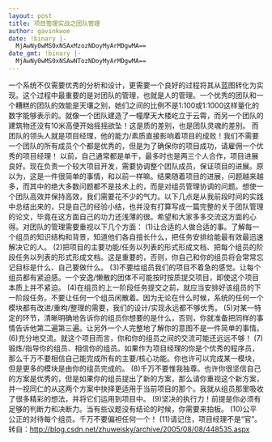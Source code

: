 ```yaml
---
layout: post
title: 项目管理实战之团队管理
author: gavinkwoe
date: !binary |-
  MjAwNy0wMS0xNSAxMzozNDoyMyArMDgwMA==
date_gmt: !binary |-
  MjAwNy0wMS0xNSAwNTozNDoyMyArMDgwMA==
---
```

一个系统不仅需要优秀的分析和设计，更需要一个良好的过程将其从蓝图转化为实现。这个过程中最重要的是对团队的管理，也就是人的管理。一个优秀的团队和一个糟糕的团队的效能是天壤之别，她们之间的比例不是1:100或1:1000这样量化的数字能够表示的。就像一个团队建造了一幢摩天大楼屹立于云霄，而另一个团队的建筑物还没有10米高便开始摇摇欲坠！这是质的差别，也是团队灵魂的差别。
    而团队的领头人就是项目经理，他的能力/素质直接影响着项目的成败！我们不需要一个团队的所有成员个个都是优秀的，但是为了确保你的项目成功，请雇佣一个优秀的项目经理！
    以前，自己通常都是单干，最多时也是两三个人合作，项目进展良好。现在负责一个较大项目开发，需要协调整个团队成员，保证项目的进展。原以为，这是一件很简单的事情，和以前一样嘛。结果随着项目的进展，问题越来越多，而其中的绝大多数问题都不是技术上的，而是对组员管理协调的问题。想使一个团队高效并保持高效，我们需要花不少的气力。以下几点是从我前段时间的实践中总结出来的，只是自己的经验小结，也并没有打算写成一篇完整的关于团队管理的论文，毕竟在这方面自己的功力还浅薄的很。希望和大家多多交流这方面的心得。对团队的管理需要重视以下几个方面：
(1)让合适的人做合适的事。了解每一个组员的知识结构和背景，知道他们各自擅长什么，把任务安排给能最有效最迅速解决它的人。
(2)把项目的主要功能/任务以列表的形式形成文档、把每个组员的阶段任务以列表的形式形成文档。这是重要的，否则，你自己和你的组员将会常常忘记目标是什么、自己要做什么。
(3)不要给组员我们的项目不着急的感觉。让每个组员都有紧迫感。一个安逸/懒散的团体不可能按时按质提交项目，即使这个项目本质上并不紧迫。
(4)在组员的上一阶段任务提交之前，就应当安排好该组员的下一阶段任务。不要让任何一个组员闲散着。因为无论在什么时候，系统的任何一个模块都有改进/重构/整理的需要，我们的设计/实现永远都不够优秀。
(5)对某一特定的环节，清晰明确地告诉你的组员你想要的是什么，否则，你就准备把同样的事情告诉他第二遍第三遍。让另外一个人完整地了解你的意图不是一件简单的事情。
(6)充分地交流。就这个项目而言，你和你的组员之间的交流可能还远远不够！
(7)锻炼/指导你的组员、相信你的组员。如果作为项目经理的你是个优秀的程序员，那么千万不要相信自己能完成所有的主要/核心功能。你也许可以完成某一模块，但是更多的模块是由你的组员完成的。
(8)千万不要惟我独尊。也许你很坚信自己的方案是优秀的，但是如果你的组员提出了新的方案，那么请你重视这个新方案，并一视同仁的从这两个方案中抉择更适用于当前项目的那个。我就从组员那里吸收了很多精彩的想法，并将它们运用到项目中。
(9)坚决的执行力！前提是你必须有足够的判断力和决断力。当有些议题没有结论的时候，你需要来拍板。
(10)公平公正的对待每个组员。千万不要偏袒任何一个！
(11)请记住，项目经理不是“官”。
转自：<a href="http://blog.csdn.net/zhuweisky/archive/2005/08/08/448535.aspx">http://blog.csdn.net/zhuweisky/archive/2005/08/08/448535.aspx</a>
